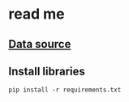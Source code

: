 # read me

## [Data source](https://www.kaggle.com/code/ismaeldwikat/predict-trip-duration/notebook)

## Install libraries
`pip install -r requirements.txt`
